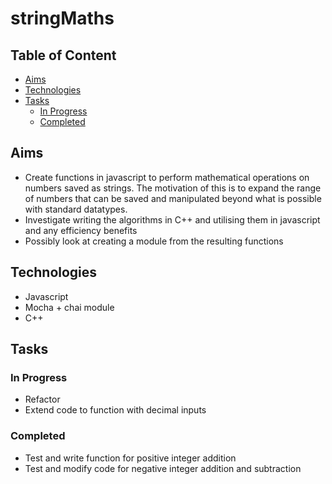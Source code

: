 # stringMaths

## Table of Content
* [Aims](#aims)
* [Technologies](#technologies)
* [Tasks](#tasks)
  * [In Progress](#in-progress)
  * [Completed](#completed)

## Aims
* Create functions in javascript to perform mathematical operations on numbers saved as strings. The motivation of this is to expand the range of numbers that can be saved and manipulated beyond what is possible with standard datatypes.
* Investigate writing the algorithms in C++ and utilising them in javascript and any efficiency benefits
* Possibly look at creating a module from the resulting functions

## Technologies
* Javascript
* Mocha + chai module
* C++

## Tasks

### In Progress
* Refactor
* Extend code to function with decimal inputs

### Completed
* Test and write function for positive integer addition
* Test and modify code for negative integer addition and subtraction
